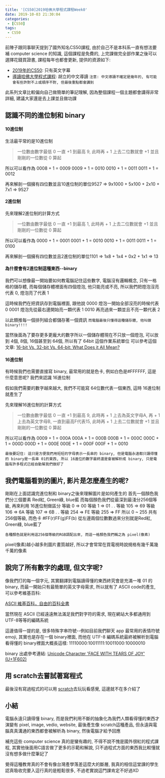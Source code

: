 ```yaml
---
title: '[CS50]2019哈佛大學程式課程Week0'
date: 2019-10-03 21:30:04
categories:
 - [CS50]
tags:
 - CS50
---
```

前陣子跟同事聊天提到了國外知名CS50課程, 由於自己不是本科系一直有想法要補 computer science 的知識, 這個課程是免費的, 上完課做完全部作業之後可以選擇花錢買證書, 課程每年也都會更新, 提供的資源如下:

- [2019年的CS50](https://sihhanwang.github.io/2019/04/09/hexo-tutorial/): 只有英文字幕
- [導讀哈佛大學程式課程](https://www.lidemy.com/courses/192307/lectures/3062865): 胡立的中文導讀
`注意: 中文導讀不確定是幾年的, 有可能會有些許對不上或順序不對, 但最後重點都會講到`

此系列文章比較偏向自己做簡單的筆記理解, 因為整個課程一個主題都會講得非常詳細, 建議大家還是去上課並且做功課

## 認識不同的進位制和 binary

#### 10進位制

生活最平常的是10進位制
> 一位數由數字最低 0 一直 +1 到最高 9, 此時再 + 1 上去二位數就會 +1 並且剛剛的一位數從 0 算起

所以可以看作為
0008 + 1 = 0009
0009 + 1 = 0010
0010 + 1 = 0011
0011 + 1 = 0012

再來解剖一個擁有四位數並且10進位制的單位9527
=> 9x1000 + 5x100 + 2x10 + 7x1
=> 9527

#### 2進位制

先來理解2進位制的計算方式
> 一位數由數字最低 0 一直 +1 到最高 1, 此時再 + 1 上去二位數就會 +1 並且剛剛的一位數從 0 算起

所以可以看作為
0000 + 1 = 0001
0001 + 1 = 0010
0010 + 1 = 0011
0011 + 1 = 0100

再來解剖一個擁有四位數並且2進位制的單位1101
=> 1x8 + 1x4 + 0x2 + 1x1
=> 13

#### 為什麼會有2進位制這種東西--binary

我們可以想像最一開始要如何教電腦記住這些數字, 電腦沒有邏輯概念, 只有一格格的儲存體, 而每個儲存體裡面有四個燈泡, 他只能亮或不亮, 所以我們把燈泡沒亮代表 0, 燈泡亮了代表 1

這時候我們在把資訊存到電腦裡面, 跟他說
0000 燈泡一開始全部沒亮的時候代表 0
0001 燈泡先從最右邊開始亮一顆代表 1
0010 再亮過來一顆並且不亮一顆代表 2

以此類推每一個排列組合都儲存著一個資訊
`而電腦最後只懂得這種儲存體, 他叫做 binary!!!!`

當然後面為了要存更多更龐大的數字所以一個儲存體現在不只放一個燈泡, 可以放到 4個, 8個, 16個甚至到 64個, 所以有了 64bit 這個作業系統單位
可以參考這個文章:
[16-bit Vs. 32-bit Vs. 64-bit: What Does it All Mean?](https://digital-photography-school.com/16-bit-vs-32-bit-vs-64-bit-what-does-it-all-mean/)

#### 16進位制

有時候我們也需要直接寫 binary, 最常用的就是色卡, 例如白色是#FFFFFF, 這是什麼意思呢?
我們來認識 16進位制

假如我們需要的數字越來越大, 我們不可能寫 64位數代表一個東西, 這時 16進位制就產生了

先來理解16進位制的計算方式
> 一位數由數字最低 0 一直 +1 到最高 9, 此時再 + 1 上去為英文字母A, 再 + 1 上去為英文字母B, 一直到最高F代表15, 此時再 + 1 上去二位數就會 +1 並且剛剛的一位數從 0 算起

所以可以看作為
0009 + 1 = 000A
000A + 1 = 000B
000B + 1 = 000C
000C + 1 = 000D
000D + 1 = 000E
000E + 1 = 000F
000F + 1 = 0010

`最後要記住: 這只是方便我們用短短的字母表示一長串的 binary, 但是電腦永遠都只讀得懂的 binary是一長串 01的東西, 所以 16進位的數字最終還是會被解析成 binary, 只是電腦有許多程式已經自動幫我們做好了`

## 我們電腦看到的圖片, 影片是怎麼產生的呢?

剛剛在上面認識完進位制和 binary之後來理解圖片是如何產生的
首先一個顏色我們分三個要素 Red紅, Green綠, blue藍
而每個顏色我們從最深到最淺分256個等級, 再來利用 16進位制做區分
等級 0 => 00
等級 1 => 01
      .
      .
等級 105 => 69
等級 106 => 6A
等級 107 => 6B
      .
      .
等級 254 => FE
等級 255 => FF
所以 0 ~ 255 共有256個等級, 而色卡
\#FF(r)FF(g)FF(b)
從左邊兩個位數數過來分別就是Red紅, Green綠, blue藍了

`各種顏色就是利用這256個等級的RGB調配出來, 而這一格顏色我們稱之為 pixel(像素)`

pixel(像素)越小越多則圖片畫質越好, 所以才會常常在買電視時說規格有幾千萬幾千萬的像素

## 說完了所有數字的處理, 但文字呢?
像我們打的每一個字元, 其實翻譯到電腦讀得懂的東西終究會是充滿一堆 01 的 binary, 而最一開始只有最簡單的英文字母需求, 所以就有了 ASCII code的產生, 可以參考維基百科:

[ASCII 維基百科，自由的百科全書](https://zh.wikipedia.org/wiki/ASCII)

當然現在 ASCII 已經遠遠無法滿足我們對字符的需求, 現在網站大多都通用到 UTF-8等等的編碼系統

這邊值得一提的是, 很多特殊字串符號--例如目前我們聊天 app 最常用的表情符號 emoji, 其實也是存在一個 binary裡面, 而他在 UTF-8 編碼系統最終被解析到電腦看得懂的 binary裡面大概長這樣:
11110000:10011111:10011000:10000010

binary 出處參考連結:
[Unicode Character 'FACE WITH TEARS OF JOY' (U+1F602)](https://www.fileformat.info/info/unicode/char/1f602/index.htm)

## 用 scratch去嘗試著寫程式

最後沒有寫過程式的可以用 [scratch](https://scratch.mit.edu)去玩玩看感覺, 這邊就不在多介紹了

## 小結

電腦永遠只讀得懂 binary, 而是我們利用不斷的抽象化為我們人類看得懂的東西才演變有 pixel, image, vedio, website, 最後產生像 scratch這種產品, 但永遠與電腦真真溝通的東西都會被解析為 binary, 然後電腦才給予回應

補充這些 computer science 真的是蠻有趣的, 不得不說不愧是國外很紅的程式課程, 其實他後面用C語言做了更多的示範和解說, 只不過程式方面的東西我比較懂就沒有想多做什麼筆記了

覺得這種教育真的不會有像台灣產學落差這麼大的斷層, 我真的相信這堂課的學生認真吸收完要入這行真的是輕鬆很多, 不過老實說這門課肯定不好過XD
